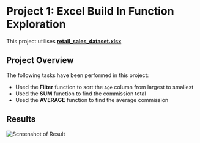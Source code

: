 
# Project 1: Excel Build In Function Exploration

This project utilises [**retail_sales_dataset.xlsx**](https://github.com/user-attachments/files/19039651/retail_sales_dataset.xlsx)

## Project Overview
The following tasks have been performed in this project:

- Used the **Filter** function to sort the `Age` column from largest to smallest
- Used the **SUM** function to find the commission total
- Used the **AVERAGE** function to find the average commission

## Results

![Screenshot of Result](https://github.com/user-attachments/assets/234a56c3-5643-40b2-bb34-88b7832cb01c)
